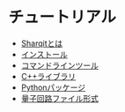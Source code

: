 チュートリアル
==============

- [Sharqitとは](feature.md)
- [インストール](install.md)
- [コマンドラインツール](command.md)
- [C++ライブラリ](c++_library.md)
- [Pythonパッケージ](python_package.md)
- [量子回路ファイル形式](file_format.md)
